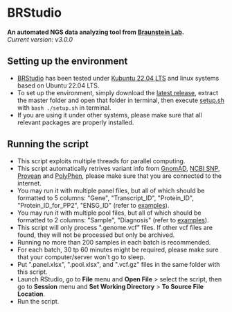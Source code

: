 # BRStudio
**An automated NGS data analyzing tool from [Braunstein Lab](https://www.braunstein.team/).**  
*Current version: v3.0.0*

## Setting up the environment
- [BRStudio](https://github.com/chenh19/BRStudio/blob/master/BRStudio.R) has been tested under [Kubuntu 22.04 LTS](https://kubuntu.org/) and linux systems based on Ubuntu 22.04 LTS. 
- To set up the environment, simply download the [latest release](https://github.com/chenh19/BRStudio/releases), extract the master folder and open that folder in terminal, then execute [setup.sh](https://github.com/chenh19/BRStudio/blob/master/setup.sh) with ```bash ./setup.sh``` in terminal.
- If you are using it under other systems, please make sure that all relevant packages are properly installed.  

## Running the script
- This script exploits multiple threads for parallel computing.  
- This script automatically retrives variant info from [GnomAD](https://gnomad.broadinstitute.org/), [NCBI SNP](https://www.ncbi.nlm.nih.gov/snp/), [Provean](http://provean.jcvi.org/index.php) and [PolyPhen](http://genetics.bwh.harvard.edu/pph2/bgi.shtml), please make sure that you are connected to the internet.    
- You may run it with multiple panel files, but all of which should be formatted to 5 columns: "Gene", "Transcript_ID", "Protein_ID", "Protein_ID_for_PP2", "ENSG_ID"  (refer to [examples](https://github.com/chenh19/BRStudio/tree/master/examples)).  
- You may run it with multiple pool files, but all of which should be formatted to 2 columns: "Sample", "Diagnosis" (refer to [examples](https://github.com/chenh19/BRStudio/tree/master/examples)).  
- This script will only process ".genome.vcf" files. If other vcf files are found, they will not be processed but only be archived.  
- Running no more than 200 samples in each batch is recommended.  
- For each batch, 30 tp 60 minutes might be required, please make sure that your computer/server won't go to sleep.  
- Put ".panel.xlsx", ".pool.xlsx", and ".vcf.gz" files in the same folder with this script.  
- Launch RStudio, go to **File** menu and **Open File** > select the script, then go to **Session** menu and **Set Working Directory** > **To Source File Location**.  
- Run the script.
